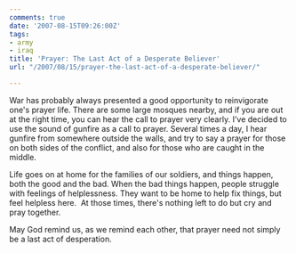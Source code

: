 ```yaml
---
comments: true
date: '2007-08-15T09:26:00Z'
tags:
- army
- iraq
title: 'Prayer: The Last Act of a Desperate Believer'
url: "/2007/08/15/prayer-the-last-act-of-a-desperate-believer/"

---
```

<p>War has probably always presented a good opportunity to reinvigorate one's prayer life. There are some large mosques nearby, and if you are out at the right time, you can hear the call to prayer very clearly. I've decided to use the sound of gunfire as a call to prayer. Several times a day, I hear gunfire from somewhere outside the walls, and try to say a prayer for those on both sides of the conflict, and also for those who are caught in the middle.</p>
<p>Life goes on at home for the families of our soldiers, and things happen, both the good and the bad. When the bad things happen, people struggle with feelings of helplessness. They want to be home to help fix things, but feel helpless here.  At those times, there's nothing left to do but cry and pray together.</p>
<p>May God remind us, as we remind each other, that prayer need not simply be a last act of desperation.</p>
